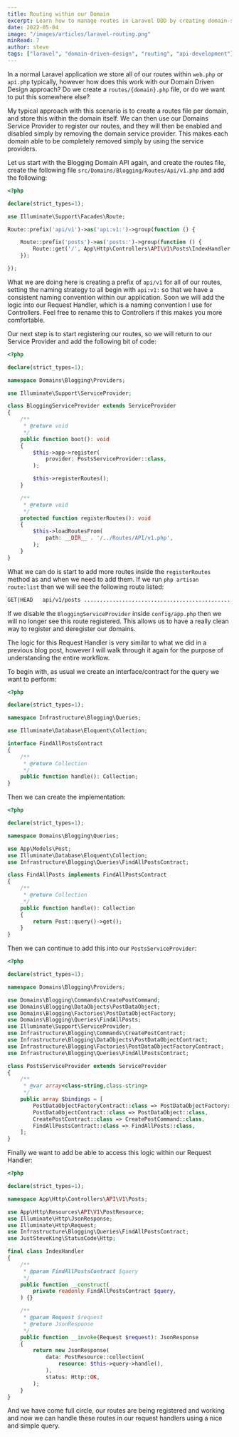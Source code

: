 ```yaml
---
title: Routing within our Domain
excerpt: Learn how to manage routes in Laravel DDD by creating domain-specific route files and using service providers for cleaner and more organized code.
date: 2022-05-04
image: "/images/articles/laravel-routing.png"
minRead: 7
author: steve
tags: ["laravel", "domain-driven-design", "routing", "api-development"]
---
```


In a normal Laravel application we store all of our routes within `web.php` or `api.php` typically, however how does this work with our Domain Driven Design approach? Do we create a `routes/{domain}.php` file, or do we want to put this somewhere else?

My typical approach with this scenario is to create a routes file per domain, and store this within the domain itself. We can then use our Domains Service Provider to register our routes, and they will then be enabled and disabled simply by removing the domain service provider. This makes each domain able to be completely removed simply by using the service providers.

Let us start with the Blogging Domain API again, and create the routes file, create the following file `src/Domains/Blogging/Routes/Api/v1.php` and add the following:

```php
<?php

declare(strict_types=1);

use Illuminate\Support\Facades\Route;

Route::prefix('api/v1')->as('api:v1:')->group(function () {

    Route::prefix('posts')->as('posts:')->group(function () {
        Route::get('/', App\Http\Controllers\API\V1\Posts\IndexHandler::class)->name('index');
    });

});
```

What we are doing here is creating a prefix of `api/v1` for all of our routes, setting the naming strategy to all begin with `api:v1:` so that we have a consistent naming convention within our application. Soon we will add the logic into our Request Handler, which is a naming convention I use for Controllers. Feel free to rename this to Controllers if this makes you more comfortable.

Our next step is to start registering our routes, so we will return to our Service Provider and add the following bit of code:

```php
<?php

declare(strict_types=1);

namespace Domains\Blogging\Providers;

use Illuminate\Support\ServiceProvider;

class BloggingServiceProvider extends ServiceProvider
{
    /**
     * @return void
     */
    public function boot(): void
    {
        $this->app->register(
            provider: PostsServiceProvider::class,
        );

        $this->registerRoutes();
    }

    /**
     * @return void
     */
    protected function registerRoutes(): void
    {
        $this->loadRoutesFrom(
            path: __DIR__ . '/../Routes/API/v1.php',
        );
    }
}
```

What we can do is start to add more routes inside the `registerRoutes` method as and when we need to add them. If we run `php artisan route:list` then we will see the following route listed:

```markdown
GET|HEAD   api/v1/posts .................................................................. api:v1:posts:index › API\V1\Posts\IndexHandler
```

If we disable the `BloggingServiceProvider` inside `config/app.php` then we will no longer see this route registered. This allows us to have a really clean way to register and deregister our domains.

The logic for this Request Handler is very similar to what we did in a previous blog post, however I will walk through it again for the purpose of understanding the entire workflow.

To begin with, as usual we create an interface/contract for the query we want to perform: 

```php
<?php

declare(strict_types=1);

namespace Infrastructure\Blogging\Queries;

use Illuminate\Database\Eloquent\Collection;

interface FindAllPostsContract
{
    /**
     * @return Collection
     */
    public function handle(): Collection;
}
```

Then we can create the implementation:

```php
<?php

declare(strict_types=1);

namespace Domains\Blogging\Queries;

use App\Models\Post;
use Illuminate\Database\Eloquent\Collection;
use Infrastructure\Blogging\Queries\FindAllPostsContract;

class FindAllPosts implements FindAllPostsContract
{
    /**
     * @return Collection
     */
    public function handle(): Collection
    {
        return Post::query()->get();
    }
}
```

Then we can continue to add this into our `PostsServiceProvider`:

```php
<?php

declare(strict_types=1);

namespace Domains\Blogging\Providers;

use Domains\Blogging\Commands\CreatePostCommand;
use Domains\Blogging\DataObjects\PostDataObject;
use Domains\Blogging\Factories\PostDataObjectFactory;
use Domains\Blogging\Queries\FindAllPosts;
use Illuminate\Support\ServiceProvider;
use Infrastructure\Blogging\Commands\CreatePostContract;
use Infrastructure\Blogging\DataObjects\PostDataObjectContract;
use Infrastructure\Blogging\Factories\PostDataObjectFactoryContract;
use Infrastructure\Blogging\Queries\FindAllPostsContract;

class PostsServiceProvider extends ServiceProvider
{
    /**
     * @var array<class-string,class-string>
     */
    public array $bindings = [
        PostDataObjectFactoryContract::class => PostDataObjectFactory::class,
        PostDataObjectContract::class => PostDataObject::class,
        CreatePostContract::class => CreatePostCommand::class,
        FindAllPostsContract::class => FindAllPosts::class,
    ];
}
```

Finally we want to add be able to access this logic within our Request Handler:

```php
<?php

declare(strict_types=1);

namespace App\Http\Controllers\API\V1\Posts;

use App\Http\Resources\API\V1\PostResource;
use Illuminate\Http\JsonResponse;
use Illuminate\Http\Request;
use Infrastructure\Blogging\Queries\FindAllPostsContract;
use JustSteveKing\StatusCode\Http;

final class IndexHandler
{
    /**
     * @param FindAllPostsContract $query
     */
    public function __construct(
        private readonly FindAllPostsContract $query,
    ) {}

    /**
     * @param Request $request
     * @return JsonResponse
     */
    public function __invoke(Request $request): JsonResponse
    {
        return new JsonResponse(
            data: PostResource::collection(
                resource: $this->query->handle(),
            ),
            status: Http::OK,
        );
    }
}
```

And we have come full circle, our routes are being registered and working and now we can handle these routes in our request handlers using a nice and simple query.
